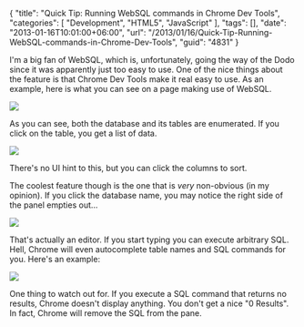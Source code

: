{
	"title": "Quick Tip: Running WebSQL commands in Chrome Dev Tools",
	"categories": [
		"Development",
		"HTML5",
		"JavaScript"
	],
	"tags": [],
	"date": "2013-01-16T10:01:00+06:00",
	"url": "/2013/01/16/Quick-Tip-Running-WebSQL-commands-in-Chrome-Dev-Tools",
	"guid": "4831"
}

I'm a big fan of WebSQL, which is, unfortunately, going the way of the Dodo since it was apparently just too easy to use. One of the nice things about the feature is that Chrome Dev Tools make it real easy to use. As an example, here is what you can see on a page making use of WebSQL.
<!--more-->
<img src="http://static.raymondcamden.com/images/ScreenClip164.png" />

As you can see, both the database and its tables are enumerated. If you click on the table, you get a list of data.

<img src="http://static.raymondcamden.com/images/ScreenClip165.png" />

There's no UI hint to this, but you can click the columns to sort. 

The coolest feature though is the one that is <i>very</i> non-obvious (in my opinion). If you click the database name, you may notice the right side of the panel empties out...

<img src="http://static.raymondcamden.com/images/ScreenClip166.png" />

That's actually an editor. If you start typing you can execute arbitrary SQL. Hell, Chrome will even autocomplete table names and SQL commands for you. Here's an example:

<img src="http://static.raymondcamden.com/images/ScreenClip167.png" />

One thing to watch out for. If you execute a SQL command that returns no results, Chrome doesn't display anything. You don't get a nice "0 Results". In fact, Chrome will remove the SQL from the pane.